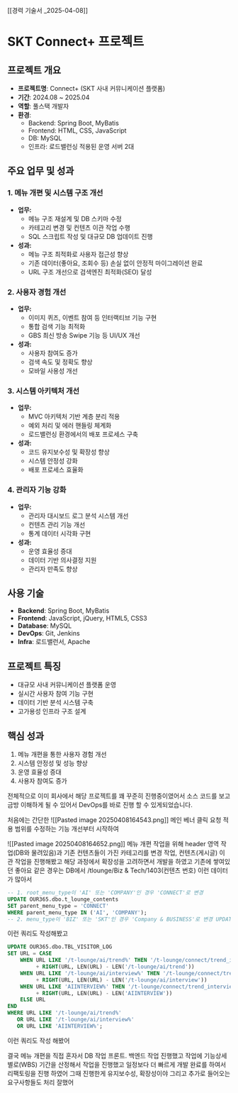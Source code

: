 [[경력 기술서 _2025-04-08]]

# SKT Connect+ 프로젝트

## 프로젝트 개요

- **프로젝트명**: Connect+ (SKT 사내 커뮤니케이션 플랫폼)
- **기간**: 2024.08 ~ 2025.04
- **역할**: 풀스택 개발자
- **환경**:
  - Backend: Spring Boot, MyBatis
  - Frontend: HTML, CSS, JavaScript
  - DB: MySQL
  - 인프라: 로드밸런싱 적용된 운영 서버 2대

## 주요 업무 및 성과

### 1. 메뉴 개편 및 시스템 구조 개선

- **업무:**
  - 메뉴 구조 재설계 및 DB 스키마 수정
  - 카테고리 변경 및 컨텐츠 이관 작업 수행
  - SQL 스크립트 작성 및 대규모 DB 업데이트 진행
- **성과:**
  - 메뉴 구조 최적화로 사용자 접근성 향상
  - 기존 데이터(좋아요, 조회수 등) 손실 없이 안정적 마이그레이션 완료
  - URL 구조 개선으로 검색엔진 최적화(SEO) 달성

### 2. 사용자 경험 개선

- **업무:**
  - 이미지 퀴즈, 이벤트 참여 등 인터랙티브 기능 구현
  - 통합 검색 기능 최적화
  - GBS 최신 방송 Swipe 기능 등 UI/UX 개선
- **성과:**
  - 사용자 참여도 증가
  - 검색 속도 및 정확도 향상
  - 모바일 사용성 개선

### 3. 시스템 아키텍처 개선

- **업무:**
  - MVC 아키텍처 기반 계층 분리 적용
  - 예외 처리 및 에러 핸들링 체계화
  - 로드밸런싱 환경에서의 배포 프로세스 구축
- **성과:**
  - 코드 유지보수성 및 확장성 향상
  - 시스템 안정성 강화
  - 배포 프로세스 효율화

### 4. 관리자 기능 강화

- **업무:**
  - 관리자 대시보드 로그 분석 시스템 개선
  - 컨텐츠 관리 기능 개선
  - 통계 데이터 시각화 구현
- **성과:**
  - 운영 효율성 증대
  - 데이터 기반 의사결정 지원
  - 관리자 만족도 향상

## 사용 기술

- **Backend**: Spring Boot, MyBatis
- **Frontend**: JavaScript, jQuery, HTML5, CSS3
- **Database**: MySQL
- **DevOps**: Git, Jenkins
- **Infra**: 로드밸런서, Apache

## 프로젝트 특징

- 대규모 사내 커뮤니케이션 플랫폼 운영
- 실시간 사용자 참여 기능 구현
- 데이터 기반 분석 시스템 구축
- 고가용성 인프라 구조 설계

## 핵심 성과

1. 메뉴 개편을 통한 사용자 경험 개선
2. 시스템 안정성 및 성능 향상
3. 운영 효율성 증대
4. 사용자 참여도 증가

전체적으로 이미 회사에서 해당 프로젝트를 꽤 꾸준히 진행중이였어서 소스 코드를 보고 금방 이해하게 될 수 있어서 DevOps를 바로 진행 할 수 있게되었습니다.

처음에는 간단한 ![[Pasted image 20250408164543.png]]
메인 베너 클릭 요청 적용 범위를 수정하는 기능 개선부터 시작하여

![[Pasted image 20250408164652.png]]
메뉴 개편 작업을 위해 header 영역 작업(DB와 물려있음)과
기존 컨텐츠들이 가진 카테고리를 변경 작업, 컨텐츠(게시글) 이관 작업을 진행해봤고 해당 과정에서 확장성을 고려하면서 개발을 하였고 기존에 쌓여있던 좋아요 같은 경우는 DB에서 /tlounge/Biz & Tech/1403(컨텐츠 번호) 이런 데이터가 많아서

```sql
-- 1. root_menu_type이 'AI' 또는 'COMPANY'인 경우 'CONNECT'로 변경
UPDATE OUR365.dbo.t_lounge_contents
SET parent_menu_type = 'CONNECT'
WHERE parent_menu_type IN ('AI', 'COMPANY');
-- 2. menu_type이 'BIZ' 또는 'SKT'인 경우 'Company & BUSINESS'로 변경 UPDATE OUR365.dbo.t_lounge_contents SET menu_type = 'COMPANY_BUSINESS' WHERE menu_type IN ('BIZ', 'SKT');
```

이런 쿼리도 작성해봤고

```sql
UPDATE OUR365.dbo.TBL_VISITOR_LOG
SET URL = CASE
    WHEN URL LIKE '/t-lounge/ai/trend%' THEN '/t-lounge/connect/trend_interview'
         + RIGHT(URL, LEN(URL) - LEN('/t-lounge/ai/trend'))
    WHEN URL LIKE '/t-lounge/ai/interview%' THEN '/t-lounge/connect/trend_interview'
         + RIGHT(URL, LEN(URL) - LEN('/t-lounge/ai/interview'))
    WHEN URL LIKE 'AIINTERVIEW%' THEN '/t-lounge/connect/trend_interview'
         + RIGHT(URL, LEN(URL) - LEN('AIINTERVIEW'))
    ELSE URL
END
WHERE URL LIKE '/t-lounge/ai/trend%'
   OR URL LIKE '/t-lounge/ai/interview%'
   OR URL LIKE 'AIINTERVIEW%';
```

이런 쿼리도 작성 해봤어

결국 메뉴 개편을 직접 혼자서 DB 작업 프론트. 백엔드 작업 진행했고
작업에 기능상세별로(WBS) 기간을 산정해서 작업을 진행했고
일정보다 더 빠르게 개발 완료를 하여서 리팩토링을 진행 하였어 그때 진행한게 유지보수성, 확장성이야 그리고 추가로 들어오는 요구사항들도 처리 잘했어


